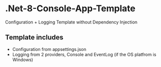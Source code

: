 # .Net-8-Console-App-Template
Configuration + Logging Template without Dependency Injection

## Template includes
+ Configuration from appsettings.json
+ Logging from 2 providers, Console and EventLog (if the OS platfrom is Windows)
